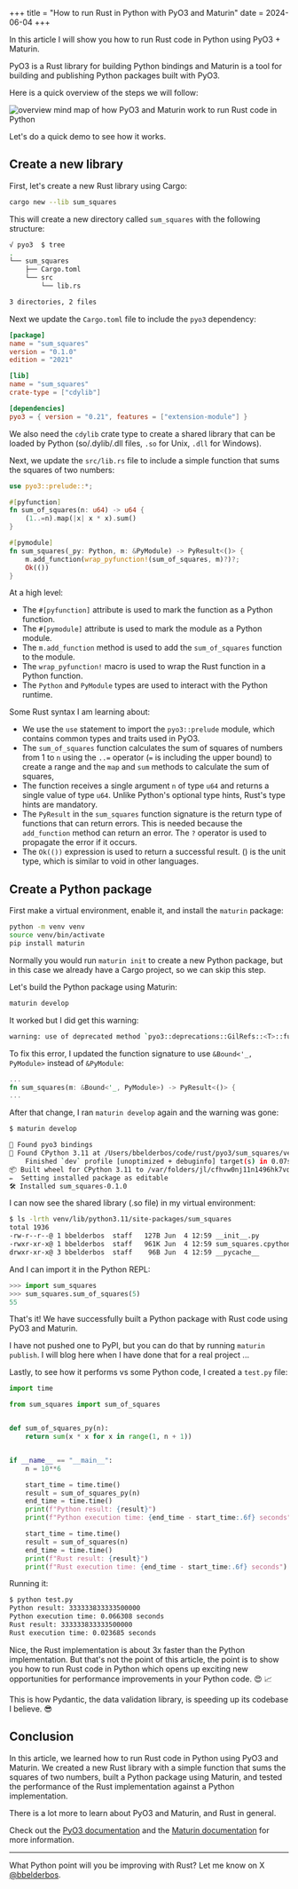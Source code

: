 +++
title = "How to run Rust in Python with PyO3 and Maturin"
date = 2024-06-04
+++

In this article I will show you how to run Rust code in Python using PyO3 + Maturin.

PyO3 is a Rust library for building Python bindings and Maturin is a tool for building and publishing Python packages built with PyO3.

Here is a quick overview of the steps we will follow:

![overview mind map of how PyO3 and Maturin work to run Rust code in Python](/rust-in-python.png)

Let's do a quick demo to see how it works.

## Create a new library

First, let's create a new Rust library using Cargo:

```bash
cargo new --lib sum_squares
```

This will create a new directory called `sum_squares` with the following structure:

```bash
√ pyo3  $ tree
.
└── sum_squares
    ├── Cargo.toml
    └── src
        └── lib.rs

3 directories, 2 files
```

Next we update the `Cargo.toml` file to include the `pyo3` dependency:

```toml
[package]
name = "sum_squares"
version = "0.1.0"
edition = "2021"

[lib]
name = "sum_squares"
crate-type = ["cdylib"]

[dependencies]
pyo3 = { version = "0.21", features = ["extension-module"] }
```

We also need the `cdylib` crate type to create a shared library that can be loaded by Python (so/.dylib/.dll files, `.so` for Unix, `.dll` for Windows).

Next, we update the `src/lib.rs` file to include a simple function that sums the squares of two numbers:

```rust
use pyo3::prelude::*;

#[pyfunction]
fn sum_of_squares(n: u64) -> u64 {
    (1..=n).map(|x| x * x).sum()
}

#[pymodule]
fn sum_squares(_py: Python, m: &PyModule) -> PyResult<()> {
    m.add_function(wrap_pyfunction!(sum_of_squares, m)?)?;
    Ok(())
}
```

At a high level:

- The `#[pyfunction]` attribute is used to mark the function as a Python function.
- The `#[pymodule]` attribute is used to mark the module as a Python module.
- The `m.add_function` method is used to add the `sum_of_squares` function to the module.
- The `wrap_pyfunction!` macro is used to wrap the Rust function in a Python function.
- The `Python` and `PyModule` types are used to interact with the Python runtime.

Some Rust syntax I am learning about:

- We use the `use` statement to import the `pyo3::prelude` module, which contains common types and traits used in PyO3.
- The `sum_of_squares` function calculates the sum of squares of numbers from 1 to `n` using the `..=` operator (`=` is including the upper bound) to create a range and the `map` and `sum` methods to calculate the sum of squares,
- The function receives a single argument `n` of type `u64` and returns a single value of type `u64`. Unlike Python's optional type hints, Rust's type hints are mandatory.
- The `PyResult` in the `sum_squares` function signature is the return type of functions that can return errors. This is needed because the `add_function` method can return an error. The `?` operator is used to propagate the error if it occurs.
- The `Ok(())` expression is used to return a successful result. () is the unit type, which is similar to void in other languages.

## Create a Python package

First make a virtual environment, enable it, and install the `maturin` package:

```bash
python -m venv venv
source venv/bin/activate
pip install maturin
```

Normally you would run `maturin init` to create a new Python package, but in this case we already have a Cargo project, so we can skip this step.

Let's build the Python package using Maturin:

```bash
maturin develop
```

It worked but I did get this warning:

```bash
warning: use of deprecated method `pyo3::deprecations::GilRefs::<T>::function_arg`: use `&Bound<'_, T>` instead for this function argument
```

To fix this error, I updated the function signature to use `&Bound<'_, PyModule>` instead of `&PyModule`:

```rust
...
fn sum_squares(m: &Bound<'_, PyModule>) -> PyResult<()> {
...
```

After that change, I ran `maturin develop` again and the warning was gone:

```bash
$ maturin develop

🔗 Found pyo3 bindings
🐍 Found CPython 3.11 at /Users/bbelderbos/code/rust/pyo3/sum_squares/venv/bin/python
    Finished `dev` profile [unoptimized + debuginfo] target(s) in 0.07s
📦 Built wheel for CPython 3.11 to /var/folders/jl/cfhvw0nj11n1496hk7vqhw_r0000gn/T/.tmp5qSsw8/sum_squares-0.1.0-cp311-cp311-macosx_10_12_x86_64.whl
✏️  Setting installed package as editable
🛠 Installed sum_squares-0.1.0
```

I can now see the shared library (.so file) in my virtual environment:

```bash
$ ls -lrth venv/lib/python3.11/site-packages/sum_squares
total 1936
-rw-r--r--@ 1 bbelderbos  staff   127B Jun  4 12:59 __init__.py
-rwxr-xr-x@ 1 bbelderbos  staff   961K Jun  4 12:59 sum_squares.cpython-311-darwin.so
drwxr-xr-x@ 3 bbelderbos  staff    96B Jun  4 12:59 __pycache__
```

And I can import it in the Python REPL:

```python
>>> import sum_squares
>>> sum_squares.sum_of_squares(5)
55
```

That's it! We have successfully built a Python package with Rust code using PyO3 and Maturin.

I have not pushed one to PyPI, but you can do that by running `maturin publish`. I will blog here when I have done that for a real project ...

Lastly, to see how it performs vs some Python code, I created a `test.py` file:

```python
import time

from sum_squares import sum_of_squares


def sum_of_squares_py(n):
    return sum(x * x for x in range(1, n + 1))


if __name__ == "__main__":
    n = 10**6

    start_time = time.time()
    result = sum_of_squares_py(n)
    end_time = time.time()
    print(f"Python result: {result}")
    print(f"Python execution time: {end_time - start_time:.6f} seconds")

    start_time = time.time()
    result = sum_of_squares(n)
    end_time = time.time()
    print(f"Rust result: {result}")
    print(f"Rust execution time: {end_time - start_time:.6f} seconds")
```

Running it:

```bash
$ python test.py
Python result: 333333833333500000
Python execution time: 0.066308 seconds
Rust result: 333333833333500000
Rust execution time: 0.023685 seconds
```

Nice, the Rust implementation is about 3x faster than the Python implementation. But that's not the point of this article, the point is to show you how to run Rust code in Python which opens up exciting new opportunities for performance improvements in your Python code. 😍 📈

This is how Pydantic, the data validation library, is speeding up its codebase I believe. 😎

## Conclusion

In this article, we learned how to run Rust code in Python using PyO3 and Maturin. We created a new Rust library with a simple function that sums the squares of two numbers, built a Python package using Maturin, and tested the performance of the Rust implementation against a Python implementation.

There is a lot more to learn about PyO3 and Maturin, and Rust in general.

Check out the [PyO3 documentation](https://pyo3.rs/v0.21.2/) and the [Maturin documentation](https://github.com/PyO3/maturin) for more information.

---
What Python point will you be improving with Rust? Let me know on X [@bbelderbos](https://twitter.com/bbelderbos).
